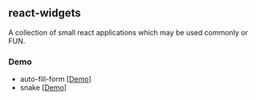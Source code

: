 ## react-widgets

A collection of small react applications which may be used commonly or FUN.

### Demo

- auto-fill-form [[Demo](http://cuyu.github.io/plays/auto-fill-form/)]
- snake [[Demo](http://cuyu.github.io/plays/snake/)]